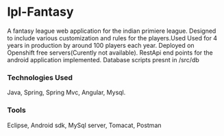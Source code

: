 # Ipl-Fantasy
A fantasy league web application for the indian primiere league. Designed to include various customization and rules for the players.Used Used for 4 years in production by around 100 players each year. Deployed on Openshift free servers(Curently not available).
RestApi end points for the android application implemented. Database scripts presnt in /src/db 
### Technologies Used
Java, Spring, Spring Mvc, Angular, Mysql.
### Tools
Eclipse, Android sdk, MySql server, Tomacat, Postman
